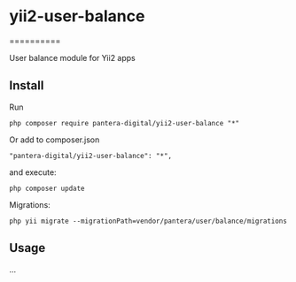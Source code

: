# yii2-user-balance

==========

User balance module for Yii2 apps

Install
---------------------------------

Run

```
php composer require pantera-digital/yii2-user-balance "*"
```

Or add to composer.json

```
"pantera-digital/yii2-user-balance": "*",
```

and execute:

```
php composer update
```

Migrations:

```
php yii migrate --migrationPath=vendor/pantera/user/balance/migrations
```

Usage
---------------------------------

...
